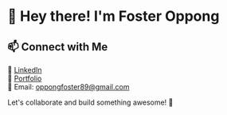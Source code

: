 # 👋 Hey there! I'm Foster Oppong  

## 📫 Connect with Me  
💼 [LinkedIn](https://linkedin.com/in/Foster)  
📂 [Portfolio](https://codebasics.io/portfolio/Foster-Oppong)  
📧 Email: oppongfoster89@gmail.com  

Let's collaborate and build something awesome! 🚀  
